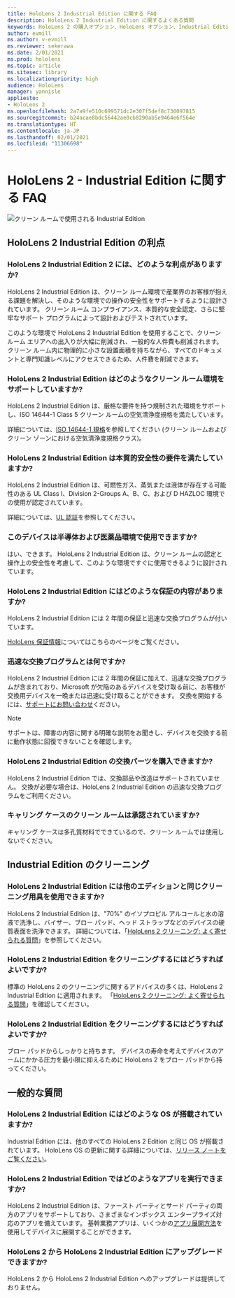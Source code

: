 ```yaml
---
title: HoloLens 2 Industrial Edition に関する FAQ
description: HoloLens 2 Industrial Edition に関するよくある質問
keywords: HoloLens 2 の購入オプション、HoloLens オプション、Industrial Edition
author: evmill
ms.author: v-evmill
ms.reviewer: sekerawa
ms.date: 2/01/2021
ms.prod: hololens
ms.topic: article
ms.sitesec: library
ms.localizationpriority: high
audience: HoloLens
manager: yannisle
appliesto:
- HoloLens 2
ms.openlocfilehash: 2a7a9fe510c699571dc2e307f5def8c730097815
ms.sourcegitcommit: b24acae8bdc56442ae0cb8290ab5e9464e6f564e
ms.translationtype: HT
ms.contentlocale: ja-JP
ms.lasthandoff: 02/01/2021
ms.locfileid: "11306698"
---
```

# HoloLens 2 - Industrial Edition に関する FAQ

![クリーン ルームで使用される Industrial Edition](./images/industrial-edition.jpg)

## HoloLens 2 Industrial Edition の利点

### HoloLens 2 Industrial Edition 2 には、どのような利点がありますか?

HoloLens 2 Industrial Edition は、クリーン ルーム環境で産業界のお客様が抱える課題を解決し、そのような環境での操作の安全性をサポートするように設計されています。 クリーン ルーム コンプライアンス、本質的な安全認定、さらに堅牢なサポート プログラムによって設計およびテストされています。

このような環境で HoloLens 2 Industrial Edition を使用することで、クリーン ルーム エリアへの出入りが大幅に削減され、一般的な人件費も削減されます。 クリーン ルーム内に物理的に小さな設置面積を持ちながら、すべてのドキュメントと専門知識レベルにアクセスできるため、人件費を削減できます。

### HoloLens 2 Industrial Edition はどのようなクリーン ルーム環境をサポートしていますか?

HoloLens 2 Industrial Edition は、厳格な要件を持つ規制された環境をサポートし、ISO 14644-1 Class 5 クリーン ルームの空気清浄度規格を満たしています。

詳細については、[ISO 14644-1 規格](https://www.iso.org/standard/53394.html)を参照してください (クリーン ルームおよびクリーン ゾーンにおける空気清浄度規格クラス)。

### HoloLens 2 Industrial Edition は本質的安全性の要件を満たしていますか?

HoloLens 2 Industrial Edition は、可燃性ガス、蒸気または液体が存在する可能性のある UL Class I、Division 2-Groups A、B、C、および D HAZLOC 環境での使用が認定されています。

詳細については、[UL 認証](https://www.ul.com/services/ul-and-c-ul-hazardous-areas-certification-north-america?csrf-token=CIwNZNlR4XbisJF39I8yWnWX9wX4WFoz&amp;Search=UL+Class+I%2C+Dev+2+&amp;search-submit=Search)を参照してください。

### このデバイスは半導体および医薬品環境で使用できますか?

はい、できます。 HoloLens 2 Industrial Edition は、クリーン ルームの認定と操作上の安全性を考慮して、このような環境ですぐに使用できるように設計されています。

### HoloLens 2 Industrial Edition にはどのような保証の内容がありますか?

HoloLens 2 Industrial Edition には 2 年間の保証と迅速な交換プログラムが付いています。

[HoloLens 保証情報](https://support.microsoft.com/warranty)についてはこちらのページをご覧ください。

### 迅速な交換プログラムとは何ですか?

HoloLens 2 Industrial Edition には 2 年間の保証に加えて、迅速な交換プログラムが含まれており、Microsoft が欠陥のあるデバイスを受け取る前に、お客様が交換用デバイスを一晩または迅速に受け取ることができます。 交換を開始するには、[サポートにお問い合わせ](https://aka.ms/hololenssupport)ください。

> [!NOTE]
> サポートは、障害の内容に関する明確な説明をお聞きし、デバイスを交換する前に動作状態に回復できないことを確認します。

### HoloLens 2 Industrial Edition の交換パーツを購入できますか?

HoloLens 2 Industrial Edition では、交換部品や改造はサポートされていません。 交換が必要な場合は、HoloLens 2 Industrial Edition の迅速な交換プログラムをご利用ください。

### キャリング ケースのクリーン ルームは承認されていますか?

キャリング ケースは多孔質材料でできているので、クリーン ルームでは使用しないでください。

## Industrial Edition のクリーニング

### HoloLens 2 Industrial Edition には他のエディションと同じクリーニング用具を使用できますか?

HoloLens 2 Industrial Edition は、&quot;70%&quot; のイソプロピル アルコールと水の溶液で洗浄し、バイザー、ブロー パッド、ヘッド ストラップなどのデバイスの硬質表面を洗浄できます。 詳細については、「[HoloLens 2 クリーニング: よく寄せられる質問](https://docs.microsoft.com/hololens/hololens2-maintenance)」を参照してください。

### HoloLens 2 Industrial Edition をクリーニングするにはどうすればよいですか?

標準の HoloLens 2 のクリーニングに関するアドバイスの多くは、HoloLens 2 Industrial Edition に適用されます。 「[HoloLens 2 クリーニング: よく寄せられる質問](https://docs.microsoft.com/hololens/hololens2-maintenance)」を確認してください。

### HoloLens 2 Industrial Edition をクリーニングするにはどうすればよいですか?

ブロー パッドからしっかりと持ちます。 デバイスの寿命を考えてデバイスのアームにかかる圧力を最小限に抑えるために HoloLens 2 をブロー パッドから持ってください。

## 一般的な質問

### HoloLens 2 Industrial Edition にはどのような OS が搭載されていますか?

Industrial Edition には、他のすべての HoloLens 2 Edition と同じ OS が搭載されています。 HoloLens OS の更新に関する詳細については、[リリース ノートをご覧ください](hololens-release-notes.md)。

### HoloLens 2 Industrial Edition ではどのようなアプリを実行できますか?

HoloLens 2 Industrial Edition は、ファースト パーティとサード パーティの両方のアプリをサポートしており、さまざまなインボックス エンタープライズ対応のアプリを備えています。 基幹業務アプリは、いくつかの[アプリ展開方法](https://docs.microsoft.com/hololens/app-deploy-overview)を使用してデバイスに展開することができます。

### HoloLens 2 から HoloLens 2 Industrial Edition にアップグレードできますか?

HoloLens 2 から HoloLens 2 Industrial Edition へのアップグレードは提供しておりません。
